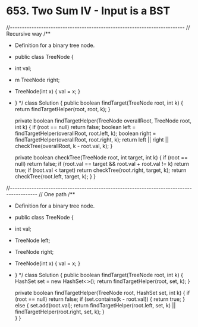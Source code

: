# 653. Two Sum IV - Input is a BST

//------------------------------------------------------------------------- // Recursive way /\*\*

* Definition for a binary tree node.
* public class TreeNode {
* int val;
* m TreeNode right;
* TreeNode\(int x\) { val = x; }
* } \*/ class Solution { public boolean findTarget\(TreeNode root, int k\) { return findTargetHelper\(root, root, k\); }

  private boolean findTargetHelper\(TreeNode overallRoot, TreeNode root, int k\) { if \(root == null\) return false; boolean left = findTargetHelper\(overallRoot, root.left, k\); boolean right = findTargetHelper\(overallRoot, root.right, k\); return left \|\| right \|\| checkTree\(overallRoot, k - root.val, k\); }

  private boolean checkTree\(TreeNode root, int target, int k\) { if \(root == null\) return false; if \(root.val == target && root.val + root.val != k\) return true; if \(root.val &lt; target\) return checkTree\(root.right, target, k\); return checkTree\(root.left, target, k\); } }

//----------------------------------------------------------------------------------------- // One path /\*\*

* Definition for a binary tree node.
* public class TreeNode {
* int val;
* TreeNode left;
* TreeNode right;
* TreeNode\(int x\) { val = x; }
* } \*/ class Solution { public boolean findTarget\(TreeNode root, int k\) { HashSet set = new HashSet&lt;&gt;\(\); return findTargetHelper\(root, set, k\); }

  private boolean findTargetHelper\(TreeNode root, HashSet set, int k\) { if \(root == null\) return false; if \(set.contains\(k - root.val\)\) { return true; } else { set.add\(root.val\); return findTargetHelper\(root.left, set, k\) \|\| findTargetHelper\(root.right, set, k\); }  
  } }

